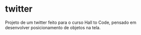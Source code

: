 # twitter
Projeto de um twitter feito para o curso Hall to Code, pensado em desenvolver posicionamento de objetos na tela. 
